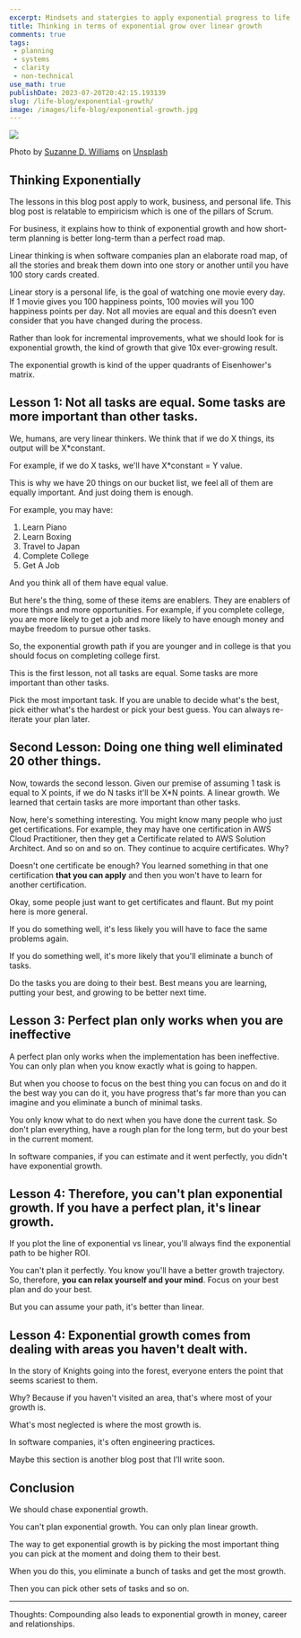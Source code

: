 ```yaml
---
excerpt: Mindsets and statergies to apply exponential progress to life, business and beyond.
title: Thinking in terms of exponential grow over linear growth
comments: true
tags:
 - planning
 - systems
 - clarity
 - non-technical
use_math: true
publishDate: 2023-07-20T20:42:15.193139
slug: /life-blog/exponential-growth/
image: /images/life-blog/exponential-growth.jpg
---
```


![](/images/life-blog/exponential-growth.jpg)

Photo by [Suzanne D. Williams](https://unsplash.com/@scw1217?utm_source=unsplash&utm_medium=referral&utm_content=creditCopyText "‌") on [Unsplash](https://unsplash.com/photos/VMKBFR6r_jg?utm_source=unsplash&utm_medium=referral&utm_content=creditCopyText "‌")

## Thinking Exponentially

The lessons in this blog post apply to work, business, and personal life. This blog post is relatable to empiricism which is one of the pillars of Scrum.

For business, it explains how to think of exponential growth and how short-term planning is better long-term than a perfect road map.

Linear thinking is when software companies plan an elaborate road map, of all the stories and break them down into one story or another until you have 100 story cards created.

Linear story is a personal life, is the goal of watching one movie every day. If 1 movie gives you 100 happiness points, 100 movies will you 100 happiness points per day. Not all movies are equal and this doesn’t even consider that you have changed during the process.

Rather than look for incremental improvements, what we should look for is exponential growth, the kind of growth that give 10x ever-growing result.

The exponential growth is kind of the upper quadrants of Eisenhower's matrix.

## Lesson 1: Not all tasks are equal. Some tasks are more important than other tasks.

We, humans, are very linear thinkers. We think that if we do X things, its output will be X*constant.

For example, if we do X tasks, we'll have X*constant = Y value.

This is why we have 20 things on our bucket list, we feel all of them are equally important. And just doing them is enough.

For example, you may have:

1. Learn Piano
2. Learn Boxing
3. Travel to Japan
4. Complete College
5. Get A Job

And you think all of them have equal value.

But here's the thing, some of these items are enablers. They are enablers of more things and more opportunities. For example, if you complete college, you are more likely to get a job and more likely to have enough money and maybe freedom to pursue other tasks.

So, the exponential growth path if you are younger and in college is that you should focus on completing college first.

This is the first lesson, not all tasks are equal. Some tasks are more important than other tasks.

Pick the most important task. If you are unable to decide what's the best, pick either what's the hardest or pick your best guess. You can always re-iterate your plan later.

## Second Lesson: Doing one thing well eliminated 20 other things.

Now, towards the second lesson. Given our premise of assuming 1 task is equal to X points, if we do N tasks it'll be X*N points. A linear growth. We learned that certain tasks are more important than other tasks.

Now, here's something interesting. You might know many people who just get certifications. For example, they may have one certification in AWS Cloud Practitioner, then they get a Certificate related to AWS Solution Architect. And so on and so on. They continue to acquire certificates. Why?

Doesn't one certificate be enough? You learned something in that one certification **that you can apply** and then you won't have to learn for another certification.

Okay, some people just want to get certificates and flaunt. But my point here is more general.

If you do something well, it's less likely you will have to face the same problems again.

If you do something well, it's more likely that you'll eliminate a bunch of tasks.

Do the tasks you are doing to their best. Best means you are learning, putting your best, and growing to be better next time. <put link here>

## Lesson 3: Perfect plan only works when you are ineffective

A perfect plan only works when the implementation has been ineffective. You can only plan when you know exactly what is going to happen.

But when you choose to focus on the best thing you can focus on and do it the best way you can do it, you have progress that's far more than you can imagine and you eliminate a bunch of minimal tasks.

You only know what to do next when you have done the current task. So don't plan everything, have a rough plan for the long term, but do your best in the current moment.

In software companies, if you can estimate and it went perfectly, you didn't have exponential growth.

## Lesson 4: Therefore, you can't plan exponential growth. If you have a perfect plan, it's linear growth.

If you plot the line of exponential vs linear, you'll always find the exponential path to be higher ROI.

You can't plan it perfectly. You know you'll have a better growth trajectory. So, therefore, **you can relax yourself and your mind**. Focus on your best plan and do your best.

But you can assume your path, it's better than linear.

## Lesson 4: Exponential growth comes from dealing with areas you haven't dealt with.

In the story of Knights going into the forest, everyone enters the point that seems scariest to them.

Why? Because if you haven't visited an area, that's where most of your growth is.

What's most neglected is where the most growth is.

In software companies, it's often engineering practices.

Maybe this section is another blog post that I’ll write soon.

## Conclusion

We should chase exponential growth.

You can't plan exponential growth. You can only plan linear growth.

The way to get exponential growth is by picking the most important thing you can pick at the moment and doing them to their best.

When you do this, you eliminate a bunch of tasks and get the most growth.

Then you can pick other sets of tasks and so on.

---

Thoughts: Compounding also leads to exponential growth in money, career and relationships.